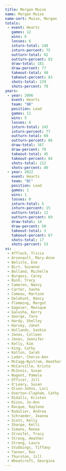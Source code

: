```yaml
---
title: Morgan Muise
name: Morgan Muise
name-sort: Muise, Morgan
totals:
 - event: Hearts
   games: 12
   wins: 6
   losses: 6
   inturn-total: 148
   inturn-percent: 75
   outturn-total: 81
   outturn-percent: 83
   draw-total: 181
   draw-percent: 77
   takeout-total: 48
   takeout-percent: 83
   shots-total: 229
   shots-percent: 78
years:
 - year: 2006
   event: Hearts
   team: "NB"
   position: Lead
   games: 11
   wins: 5
   losses: 6
   inturn-total: 143
   inturn-percent: 77
   outturn-total: 69
   outturn-percent: 86
   draw-total: 167
   draw-percent: 79
   takeout-total: 45
   takeout-percent: 84
   shots-total: 212
   shots-percent: 80
 - year: 2022
   event: Hearts
   team: "BC"
   position: Lead
   games: 1
   wins: 1
   losses: 0
   inturn-total: 5
   inturn-percent: 15
   outturn-total: 12
   outturn-percent: 69
   draw-total: 14
   draw-percent: 50
   takeout-total: 3
   takeout-percent: 67
   shots-total: 17
   shots-percent: 53
vs:
 - Affleck, Tricia
 - Arsenault, Mary-Anne
 - Belisle, Eve
 - Birt, Suzanne
 - Bolland, Michelle
 - Burgess, Carey
 - Bush, Tracy
 - Cameron, Nancy
 - Carter, Sasha
 - Comeau, Martine
 - Delahunt, Nancy
 - Flemming, Margot
 - Gagnier, Monique
 - Galusha, Kerry
 - George, Tara
 - Hardy, Shelley
 - Harvey, Janet
 - Hollands, Saskia
 - Jones, Colleen
 - Jones, Jennifer
 - Kelly, Kim
 - King, Cathy
 - Koltun, Sarah
 - Loder, Cherie-Ann
 - McCagg-Nystrom, Heather
 - McCarville, Krista
 - McInnis, Susan
 - Nugent, Pamela
 - Officer, Jill
 - O'Leary, Susan
 - Olson-Johns, Lori
 - Overton-Clapham, Cathy
 - Ridalls, Kristen
 - Rizzo, Jo-Ann
 - Rocque, Raylene
 - Rudulier, Andrea
 - Schraeder, Jeanna
 - Scott, Kelly
 - Sharpe, Kelli
 - Simons, Renee
 - Streifel, Tracy
 - Strong, Heather
 - Strong, Laura
 - Stubbings, Tiffany
 - Tanner, Ros
 - Thurston, Jill
 - Wheatcroft, Georgina
---
```

